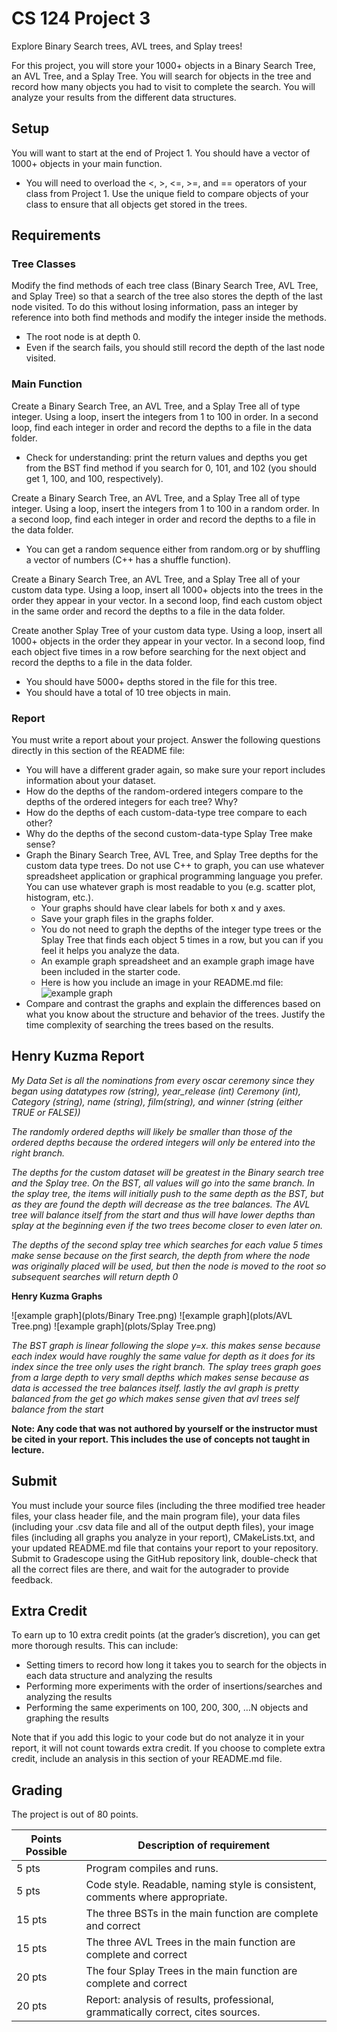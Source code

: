 # CS 124 Project 3

Explore Binary Search trees, AVL trees, and Splay trees!

For this project, you will store your 1000+ objects in a Binary Search Tree, an AVL Tree, and a Splay Tree. You will search for objects in the tree and record how many objects you had to visit to complete the search. You will analyze your results from the different data structures.

## Setup
You will want to start at the end of Project 1. You should have a vector of 1000+ objects in your main function.
* You will need to overload the <, >, <=, >=, and == operators of your class from Project 1. Use the unique field to compare objects of your class to ensure that all objects get stored in the trees.

## Requirements

### Tree Classes
Modify the find methods of each tree class (Binary Search Tree, AVL Tree, and Splay Tree) so that a search of the tree also stores the depth of the last node visited. To do this without losing information, pass an integer by reference into both find methods and modify the integer inside the methods.
* The root node is at depth 0.
* Even if the search fails, you should still record the depth of the last node visited.

### Main Function
Create a Binary Search Tree, an AVL Tree, and a Splay Tree all of type integer. Using a loop, insert the integers from 1 to 100 in order. In a second loop, find each integer in order and record the depths to a file in the data folder.
* Check for understanding: print the return values and depths you get from the BST find method if you search for 0, 101, and 102 (you should get 1, 100, and 100, respectively).

Create a Binary Search Tree, an AVL Tree, and a Splay Tree all of type integer. Using a loop, insert the integers from 1 to 100 in a random order. In a second loop, find each integer in order and record the depths to a file in the data folder.
* You can get a random sequence either from random.org or by shuffling a vector of numbers (C++ has a shuffle function).

Create a Binary Search Tree, an AVL Tree, and a Splay Tree all of your custom data type. Using a loop, insert all 1000+ objects into the trees in the order they appear in your vector. In a second loop, find each custom object in the same order and record the depths to a file in the data folder.

Create another Splay Tree of your custom data type. Using a loop, insert all 1000+ objects in the order they appear in your vector. In a second loop, find each object five times in a row before searching for the next object and record the depths to a file in the data folder.
* You should have 5000+ depths stored in the file for this tree.
* You should have a total of 10 tree objects in main.

### Report
You must write a report about your project. Answer the following questions directly in this section of the README file:
* You will have a different grader again, so make sure your report includes information about your dataset.
* How do the depths of the random-ordered integers compare to the depths of the ordered integers for each tree? Why?
* How do the depths of each custom-data-type tree compare to each other?
* Why do the depths of the second custom-data-type Splay Tree make sense?
* Graph the Binary Search Tree, AVL Tree, and Splay Tree depths for the custom data type trees. Do not use C++ to graph, you can use whatever spreadsheet application or graphical programming language you prefer. You can use whatever graph is most readable to you (e.g. scatter plot, histogram, etc.).
    * Your graphs should have clear labels for both x and y axes.
    * Save your graph files in the graphs folder.
    * You do not need to graph the depths of the integer type trees or the Splay Tree that finds each object 5 times in a row, but you can if you feel it helps you analyze the data.
    * An example graph spreadsheet and an example graph image have been included in the starter code.
    * Here is how you include an image in your README.md file: ![example graph](plots/example-graph.png)
* Compare and contrast the graphs and explain the differences based on what you know about the structure and behavior of the trees. Justify the time complexity of searching the trees based on the results.

## Henry Kuzma Report
*My Data Set is all the nominations from every oscar ceremony since they began using datatypes row (string), year_release (int)*
*Ceremony (int), Category (string), name (string), film(string), and winner (string (either TRUE or FALSE))*

*The randomly ordered depths will likely be smaller than those of the ordered depths because the ordered integers will only be entered into the right branch.*

*The depths for the custom dataset will be greatest in the Binary search tree and the Splay tree. On the BST, all values will go into the same branch. In the splay tree, the items will initially push to the same depth as the BST, but as they are found the depth will decrease as the tree balances. The AVL tree will balance itself from the start and thus will have lower depths than splay at the beginning even if the two trees become closer to even later on.*

*The depths of the second splay tree which searches for each value 5 times make sense because on the first search, the depth from where the node was originally placed will be used, but then the node is moved to the root so subsequent searches will return depth 0*

**Henry Kuzma Graphs**

![example graph](plots/Binary Tree.png)
![example graph](plots/AVL Tree.png)
![example graph](plots/Splay Tree.png)

*The BST graph is linear following the slope y=x. this makes sense because each index would have*
*roughly the same value for depth as it does for its index since the tree only uses the right branch.*
*The splay trees graph goes from a large depth to very small depths which makes sense because as data is accessed*
*the tree balances itself. lastly the avl graph is pretty balanced from the get go which makes sense*
*given that avl trees self balance from the start*


**Note: Any code that was not authored by yourself or the instructor must be cited in your report. This includes the use of concepts not taught in lecture.**

## Submit
You must include your source files (including the three modified tree header files, your class header file, and the main program file), your data files (including your .csv data file and all of the output depth files), your image files (including all graphs you analyze in your report), CMakeLists.txt, and your updated README.md file that contains your report to your repository. Submit to Gradescope using the GitHub repository link, double-check that all the correct files are there, and wait for the autograder to provide feedback.

## Extra Credit
To earn up to 10 extra credit points (at the grader’s discretion), you can get more thorough results. This can include:
* Setting timers to record how long it takes you to search for the objects in each data structure and analyzing the results
* Performing more experiments with the order of insertions/searches and analyzing the results
* Performing the same experiments on 100, 200, 300, …N objects and graphing the results

Note that if you add this logic to your code but do not analyze it in your report, it will not count towards extra credit. If you choose to complete extra credit, include an analysis in this section of your README.md file.

## Grading
The project is out of 80 points.

| Points Possible | Description of requirement |
|------------------- | ----------------------------- |
| 5 pts | Program compiles and runs. |
| 5 pts | Code style. Readable, naming style is consistent, comments where appropriate. |
| 15 pts | The three BSTs in the main function are complete and correct |
| 15 pts | The three AVL Trees in the main function are complete and correct |
| 20 pts | The four Splay Trees in the main function are complete and correct |
| 20 pts | Report: analysis of results, professional, grammatically correct, cites sources. |